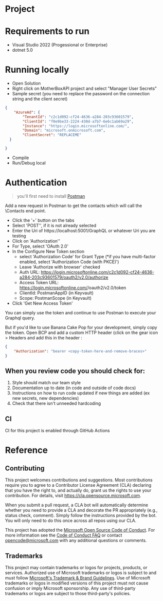# Project

# Requirements to run
* Visual Studio 2022 (Progessional or Enterprise)
* dotnet 5.0

# Running locally
* Open Solution
* Right click on MotherBoxAPI project and select "Manager User Secrets"
* Sample secret (you need to replace the password on the connection string and the client secret)
```JSON
{
	"AzureAd": {
		"TenantId": "c2c1d092-cf24-4636-a284-203c93601579",
		"ClientId": "f0e9be33-2224-430d-a7b7-6e6c1ab69a29",
		"Instance": "https://login.microsoftonline.com/",
		"Domain": "microsoft.onmicrosoft.com",
		"ClientSecret": "REPLACEME"
  }

}
```
* Compile
* Run/Debug local

# Authentication
> you'll first need to install [Postman](https://www.postman.com/)

Add a new request in Postman to get the contacts which will call the \Contacts end point.

* Click the '+' button on the tabs
* Select 'POST'', if it is not already selected
* Enter the Uri of https://localhost:5001/GraphQL or whatever Uri you are testing
* Click on 'Authorization''
* For Type, select 'OAuth 2.0'
* In the Configure New Token section
  * select 'Authorization Code' for Grant Type (*if you have multi-factor enabled, select 'Authorization Code (with PKCE)')
  * Leave 'Authorize with browser' checked
  * Auth URL: https://login.microsoftonline.com/c2c1d092-cf24-4636-a284-203c93601579/oauth2/v2.0/authorize
  * Access Token URL: https://login.microsoftonline.com/<tenant>/oauth2/v2.0/token
  * ClientId: PostmanAppID (in Keyvault)
  * Scope: PostmanScope (in Keyvault)
* Click 'Get New Access Token'

You can simply use the token and continue to use Postman to execute your Graphql query. 

But if you'd like to use Banana Cake Pop for your development, simply copy the token. 
Open BCP and add a custom HTTP header (click on the gear icon > Headers  and add this in the header :

```JSON
{ 
	"Authorization": "bearer <copy-token-here-and-remove-braces>"
}
```

## When you review code you should check for:

1. Style should match our team style
2. Documentation up to date (in code and outside of code docs)
3. Instructions on how to run code updated if new things are added (ex new secrets, new dependencies)
4. Check that there isn't unneeded hardcoding

## CI 
CI for this project is enabled through GitHub Actions

# Reference


## Contributing

This project welcomes contributions and suggestions.  Most contributions require you to agree to a
Contributor License Agreement (CLA) declaring that you have the right to, and actually do, grant us
the rights to use your contribution. For details, visit https://cla.opensource.microsoft.com.

When you submit a pull request, a CLA bot will automatically determine whether you need to provide
a CLA and decorate the PR appropriately (e.g., status check, comment). Simply follow the instructions
provided by the bot. You will only need to do this once across all repos using our CLA.

This project has adopted the [Microsoft Open Source Code of Conduct](https://opensource.microsoft.com/codeofconduct/).
For more information see the [Code of Conduct FAQ](https://opensource.microsoft.com/codeofconduct/faq/) or
contact [opencode@microsoft.com](mailto:opencode@microsoft.com) with any additional questions or comments.

## Trademarks

This project may contain trademarks or logos for projects, products, or services. Authorized use of Microsoft 
trademarks or logos is subject to and must follow 
[Microsoft's Trademark & Brand Guidelines](https://www.microsoft.com/en-us/legal/intellectualproperty/trademarks/usage/general).
Use of Microsoft trademarks or logos in modified versions of this project must not cause confusion or imply Microsoft sponsorship.
Any use of third-party trademarks or logos are subject to those third-party's policies.
